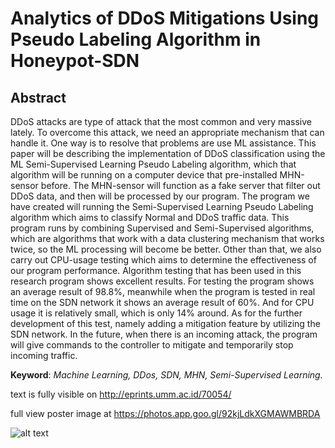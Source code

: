 # Analytics of DDoS Mitigations Using Pseudo Labeling Algorithm in Honeypot-SDN

## Abstract

DDoS attacks are type of attack that the most common and very massive lately. To overcome this attack, we need an appropriate mechanism that can handle it. One way is to resolve that problems are use ML assistance. This paper will be describing the implementation of DDoS classification using the ML Semi-Supervised Learning Pseudo Labeling algorithm, which that algorithm will be running on a computer device that pre-installed MHN-sensor before. The MHN-sensor will function as a fake server that filter out DDoS data, and then will be processed by our program. The program we have created will running the Semi-Supervised Learning Pseudo Labeling algorithm which aims to classify Normal and DDoS traffic data. This program runs by combining Supervised and Semi-Supervised algorithms, which are algorithms that work with a data clustering mechanism that works twice, so the ML processing will become be better. Other than that, we also carry out CPU-usage testing which aims to determine the effectiveness of our program performance. Algorithm testing that has been used in this research program shows excellent results. For testing the program shows an average result of 98.8%, meanwhile when the program is tested in real time on the SDN network it shows an average result of 60%. And for CPU usage it is relatively small, which is only 14% around. As for the further development of this test, namely adding a mitigation feature by utilizing the SDN network. In the future, when there is an incoming attack, the program will give commands to the controller to mitigate and temporarily stop incoming traffic. 

**Keyword**: *Machine Learning, DDos, SDN, MHN, Semi-Supervised Learning.*

text is fully visible on http://eprints.umm.ac.id/70054/

full view poster image at https://photos.app.goo.gl/92kjLdkXGMAWMBRDA

![alt text](https://iili.io/KeT3zB.jpg)


